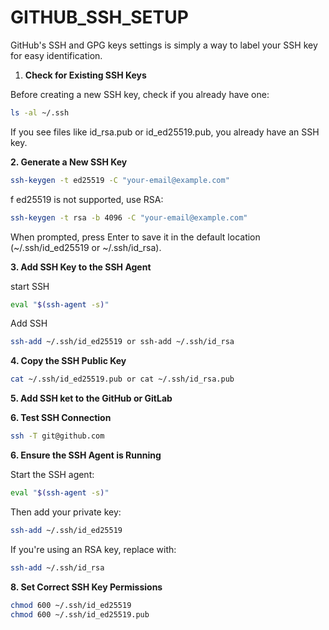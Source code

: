 # GITHUB_SSH_SETUP
 GitHub's SSH and GPG keys settings is simply a way to label your SSH key for easy identification.

1.  **Check for Existing SSH Keys**

Before creating a new SSH key, check if you already have one:

```sh
ls -al ~/.ssh
```

If you see files like id_rsa.pub or id_ed25519.pub, you already have an SSH key.



**2. Generate a New SSH Key**

```sh
ssh-keygen -t ed25519 -C "your-email@example.com"
```

f ed25519 is not supported, use RSA:

```sh
ssh-keygen -t rsa -b 4096 -C "your-email@example.com"
```
When prompted, press Enter to save it in the default location (~/.ssh/id_ed25519 or ~/.ssh/id_rsa).


**3.  Add SSH Key to the SSH Agent**

start SSH

```sh
eval "$(ssh-agent -s)"
```
Add SSH 

```sh
ssh-add ~/.ssh/id_ed25519 or ssh-add ~/.ssh/id_rsa
```

**4. Copy the SSH Public Key**

```sh
cat ~/.ssh/id_ed25519.pub or cat ~/.ssh/id_rsa.pub
```
**5. Add SSH ket to the GitHub or GitLab**

**6. Test SSH Connection**
```sh
ssh -T git@github.com
```
**6. Ensure the SSH Agent is Running**

Start the SSH agent:
```sh
eval "$(ssh-agent -s)"
```
Then add your private key:
```sh
ssh-add ~/.ssh/id_ed25519
```

If you're using an RSA key, replace with:
```sh
ssh-add ~/.ssh/id_rsa
```
**8. Set Correct SSH Key Permissions**

```sh
chmod 600 ~/.ssh/id_ed25519
chmod 600 ~/.ssh/id_ed25519.pub
```
